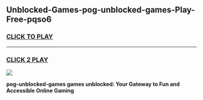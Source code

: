 
## Unblocked-Games-pog-unblocked-games-Play-Free-pqso6
<h3>
<a href="https://premium76.site?title=pog-unblocked-games&ref=21A">CLICK TO PLAY</a></h3>
<hr>

<h3>
<a href="https://premium76.site?title=pog-unblocked-games&ref=21A">CLICK 2 PLAY</a>
  
</h3>

<a href="https://premium76.site?title=pog-unblocked-games&ref=21A"><img src="https://clearcache.store/games.png"></a>


**pog-unblocked-games games unblocked: Your Gateway to Fun and Accessible Online Gaming**
